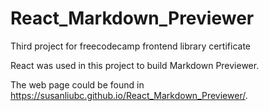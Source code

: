 # React_Markdown_Previewer
Third project for freecodecamp frontend library certificate

React was used in this project to build Markdown Previewer.

The web page could be found in https://susanliubc.github.io/React_Markdown_Previewer/.
